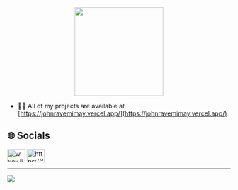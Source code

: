 
<!-- 
# 💫 About Me:
I'm a highly driven and dedicated Information Technology student from the Philippines who is passionate about discovering the broad world of technology and business. With a strong interest in computer-related subjects, I'm always looking for ways to expand my knowledge and skills in web development, programming and technology.

Feel free to contact me on GitHub, and let us work together on fascinating projects that push the frontiers of innovation and creativity.
-->



<div align="center">
  <img height="200" src="https://media0.giphy.com/headers/GitHub/w8ZJLtJbmuph.gif"  />
</div>

<!-- <a href="https://app.daily.dev/johnravemimay"><img src="https://api.daily.dev/devcards/v2/6mHo1mD88i9mmNUXbAboY.png?type=wide&r=joo" width="652" alt="John Rave Mimay's Dev Card"/></a> -->

- 👨‍💻 All of my projects are available at [https://johnravemimay.vercel.app/](https://johnravemimay.vercel.app/)

## 🌐 Socials
<p align="left">
<a href="https://www.linkedin.com/in/johnravemimay/" target="blank"><img align="center" src="https://raw.githubusercontent.com/rahuldkjain/github-profile-readme-generator/master/src/images/icons/Social/linked-in-alt.svg" alt="www.linkedin.com/in/johnravemimay" height="30" width="40" /></a>
<a href="https://fb.com/https://facebook.com/https://www.facebook.com/profile.php?id=100086311660925" target="blank"><img align="center" src="https://raw.githubusercontent.com/rahuldkjain/github-profile-readme-generator/master/src/images/icons/Social/facebook.svg" alt="https://facebook.com/https://www.facebook.com/profile.php?id=100086311660925" height="30" width="40" /></a>
</p>



<!---
# 💻 Tech Stack:
![React](https://img.shields.io/badge/react-%2320232a.svg?style=for-the-badge&logo=react&logoColor=%2361DAFB) ![NodeJS](https://img.shields.io/badge/node.js-6DA55F?style=for-the-badge&logo=node.js&logoColor=white) ![Express.js](https://img.shields.io/badge/express.js-%23404d59.svg?style=for-the-badge&logo=express&logoColor=%2361DAFB) ![PHP](https://img.shields.io/badge/php-%23777BB4.svg?style=for-the-badge&logo=php&logoColor=white) ![Laravel](https://img.shields.io/badge/laravel-%23FF2D20.svg?style=for-the-badge&logo=laravel&logoColor=white) ![Bootstrap](https://img.shields.io/badge/bootstrap-%238511FA.svg?style=for-the-badge&logo=bootstrap&logoColor=white) ![MySQL](https://img.shields.io/badge/mysql-4479A1.svg?style=for-the-badge&logo=mysql&logoColor=white) ![MongoDB](https://img.shields.io/badge/MongoDB-%234ea94b.svg?style=for-the-badge&logo=mongodb&logoColor=white) 
---->


---
[![](https://visitcount.itsvg.in/api?id=Johnravee&icon=0&color=3)](https://visitcount.itsvg.in)





